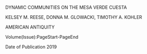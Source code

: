 DYNAMIC COMMUNITIES ON THE MESA VERDE CUESTA

KELSEY M. REESE, DONNA M. GLOWACKI, TIMOTHY A. KOHLER

AMERICAN ANTIQUITY

Volume(Issue):PageStart-PageEnd

Date of Publication 2019
